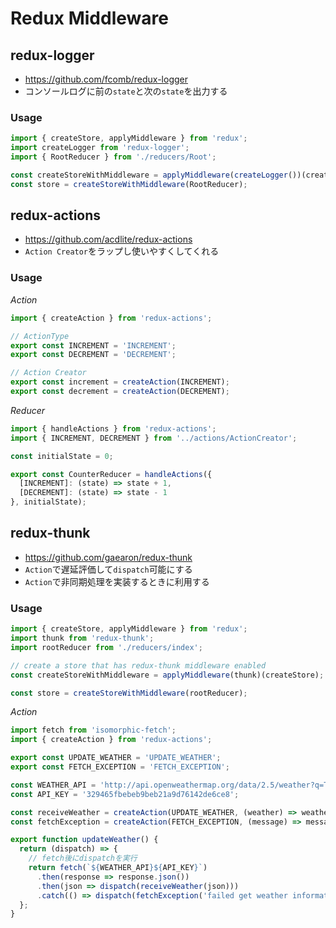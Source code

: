 # Redux Middleware

## redux-logger
- https://github.com/fcomb/redux-logger
- コンソールログに前の`state`と次の`state`を出力する

### Usage
```js
import { createStore, applyMiddleware } from 'redux';
import createLogger from 'redux-logger';
import { RootReducer } from './reducers/Root';

const createStoreWithMiddleware = applyMiddleware(createLogger())(createStore);
const store = createStoreWithMiddleware(RootReducer);
```

## redux-actions
- https://github.com/acdlite/redux-actions
- `Action Creator`をラップし使いやすくしてくれる

### Usage

*Action*
```js
import { createAction } from 'redux-actions';

// ActionType
export const INCREMENT = 'INCREMENT';
export const DECREMENT = 'DECREMENT';

// Action Creator
export const increment = createAction(INCREMENT);
export const decrement = createAction(DECREMENT);
```

*Reducer*
```js
import { handleActions } from 'redux-actions';
import { INCREMENT, DECREMENT } from '../actions/ActionCreator';

const initialState = 0;

export const CounterReducer = handleActions({
  [INCREMENT]: (state) => state + 1,
  [DECREMENT]: (state) => state - 1
}, initialState);
```

## redux-thunk
- https://github.com/gaearon/redux-thunk
- `Action`で遅延評価して`dispatch`可能にする
- `Action`で非同期処理を実装するときに利用する

### Usage
```js
import { createStore, applyMiddleware } from 'redux';
import thunk from 'redux-thunk';
import rootReducer from './reducers/index';

// create a store that has redux-thunk middleware enabled
const createStoreWithMiddleware = applyMiddleware(thunk)(createStore);

const store = createStoreWithMiddleware(rootReducer);
```

*Action*
```js
import fetch from 'isomorphic-fetch';
import { createAction } from 'redux-actions';

export const UPDATE_WEATHER = 'UPDATE_WEATHER';
export const FETCH_EXCEPTION = 'FETCH_EXCEPTION';

const WEATHER_API = 'http://api.openweathermap.org/data/2.5/weather?q=Tokyo,jp&APPID=';
const API_KEY = '329465fbebeb9beb21a9d76142de6ce8';

const receiveWeather = createAction(UPDATE_WEATHER, (weather) => weather);
const fetchException = createAction(FETCH_EXCEPTION, (message) => message);

export function updateWeather() {
  return (dispatch) => {
    // fetch後にdispatchを実行
    return fetch(`${WEATHER_API}${API_KEY}`)
      .then(response => response.json())
      .then(json => dispatch(receiveWeather(json)))
      .catch(() => dispatch(fetchException('failed get weather information.')));
  };
}
```